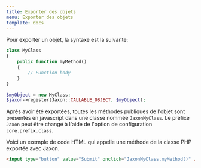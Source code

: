 ```yaml
---
title: Exporter des objets
menu: Exporter des objets
template: docs
---
```


Pour exporter un objet, la syntaxe est la suivante:
```php
class MyClass
{
    public function myMethod()
    {
        // Function body
    }
}

$myObject = new MyClass;
$jaxon->register(Jaxon::CALLABLE_OBJECT, $myObject);
```

Après avoir été exportées, toutes les méthodes publiques de l'objet sont présentes en javascript dans une classe nommée `JaxonMyClass`.
Le préfixe `Jaxon` peut être changé à l'aide de l'option de configuration `core.prefix.class`.

Voici un exemple de code HTML qui appelle une méthode de la classe PHP exportée avec Jaxon.
```html
<input type="button" value="Submit" onclick="JaxonMyClass.myMethod()" />
```
